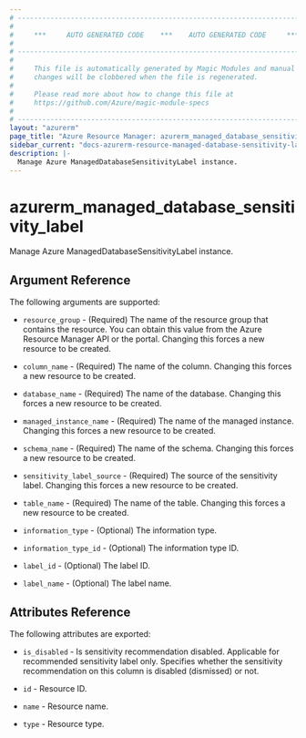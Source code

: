 ```yaml
---
# ----------------------------------------------------------------------------
#
#     ***     AUTO GENERATED CODE    ***    AUTO GENERATED CODE     ***
#
# ----------------------------------------------------------------------------
#
#     This file is automatically generated by Magic Modules and manual
#     changes will be clobbered when the file is regenerated.
#
#     Please read more about how to change this file at
#     https://github.com/Azure/magic-module-specs
#
# ----------------------------------------------------------------------------
layout: "azurerm"
page_title: "Azure Resource Manager: azurerm_managed_database_sensitivity_label"
sidebar_current: "docs-azurerm-resource-managed-database-sensitivity-label"
description: |-
  Manage Azure ManagedDatabaseSensitivityLabel instance.
---
```


# azurerm_managed_database_sensitivity_label

Manage Azure ManagedDatabaseSensitivityLabel instance.


## Argument Reference

The following arguments are supported:

* `resource_group` - (Required) The name of the resource group that contains the resource. You can obtain this value from the Azure Resource Manager API or the portal. Changing this forces a new resource to be created.

* `column_name` - (Required) The name of the column. Changing this forces a new resource to be created.

* `database_name` - (Required) The name of the database. Changing this forces a new resource to be created.

* `managed_instance_name` - (Required) The name of the managed instance. Changing this forces a new resource to be created.

* `schema_name` - (Required) The name of the schema. Changing this forces a new resource to be created.

* `sensitivity_label_source` - (Required) The source of the sensitivity label. Changing this forces a new resource to be created.

* `table_name` - (Required) The name of the table. Changing this forces a new resource to be created.

* `information_type` - (Optional) The information type.

* `information_type_id` - (Optional) The information type ID.

* `label_id` - (Optional) The label ID.

* `label_name` - (Optional) The label name.

## Attributes Reference

The following attributes are exported:

* `is_disabled` - Is sensitivity recommendation disabled. Applicable for recommended sensitivity label only. Specifies whether the sensitivity recommendation on this column is disabled (dismissed) or not.

* `id` - Resource ID.

* `name` - Resource name.

* `type` - Resource type.
